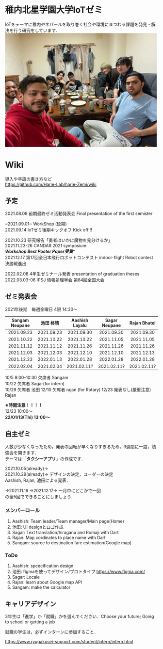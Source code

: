 # 稚内北星学園大学IoTゼミ
IoTをテーマに稚内やネパールを取り巻く社会や環境にまつわる課題を発見・解決を行う研究をしています．  
<img src="https://github.com/IoT-Zemi-Wakhok/Main/blob/a067a014e212a919c748f3532ad85bd3acbb2f38/image0.jpeg" width="500">

# Wiki
導入や卒論の書き方など  
https://github.com/Harie-Lab/harie-Zemi/wiki


## 予定

2021.08.09 前期最終ゼミ活動発表会  Final presentation of the first semister

~2021.09.01~ WorkShop (延期)  
2021.09.14 IoTゼミ後期キックオフ  Kick off!!!  

2021.10.23 研究報告「勇者はいかに魔物を見分けるか」  
2021.11.23-26 CANDAR 2021 symposium  
***Workshop Best Poster Paper受賞****  
2021.12.17 第17回全日本飛行ロボットコンテスト  indoor-flight Robot contest  
決勝戦進出  

2022.02.08 4年生ゼミナール発表 presentation of graduation theses  
2022.03.03-06 IPSJ 情報処理学会 第84回全国大会

## ゼミ発表会
2021年後期　毎週金曜日 4限 14:30～

| Sangam Neupane | 池田 柊晴 |Aashish Layalu | Sagar Neupane | Rajan Bhutel |
|  :---:| :---: |  :---: |  :---: |  :---: |
| 2021.09.23| 2021.09.23|2021.09.30| 2021.09.30 | 2021.09.30 |
| 2021.10.22  | 2021.10.22  |2021.10.22 | 2021.11.05  | 2021.11.05  |
| 2021.11.12  | 2021.11.12  |2021.11.26 | 2021.11.26  | 2021.11.26  |
| 2021.12.03  | 2021.12.03  |2021.12.10 | 2021.12.10  | 2021.12.13|
| 2021.12.23  | 2022.01.13  |2022.01.28 | 2022.01.28  | 2022.01.28 |
| 2022.02.04  | 2021.02.04  |2021.02.11? | 2021.02.11?  | 2021.02.11? |
  
10/5 9:00-10:30 欠席者 Sangam  
10/22 欠席者 Sagar(for intern)  
10/29 欠席者 池田
12/10 欠席者 rajan (for Rotary)
12/23 発表なし(厳重注意) Rajan  

**※時間注意！！！！**  
12/23 10:00～  
**22/01/13(Thi) 13:00～**  


## 自主ゼミ

人数が少なくなったため，発表の回転が早くなりすぎるため，3週間に一度，勉強会を開きます．  
テーマは「**タクシーアプリ**」の作成です．

2021.10.05(already)→   
2021.10.29(already)→ 
デザインの決定，コーダーの決定  
Aashish, Rajan, 池田による発表．  


→2021.11.19
→2021.12.17→
一月中にどこかで一回  
の全5回でできることにしましょう．

### メンバーロール
1. Aashish: Team leader/Team manager/Main page(Home)
2. 池田: UI designとロゴ作成
3. Sagar: Text translation/hiragana and Romaji with Dart
4. Rajan: Map cordinates to place name with Dart
5. Sangam:  source to destination fare estimation(Google map)


### ToDo

1. Aashish: spcecification design  
2. 池田: figmaを使ってデザイン/プロトタイプ https://www.figma.com/
3. Sagar: Locale
4. Rajan: learn about Google map API
5. Sangam: make the calculator


## キャリアデザイン
3年生は「進学」か「就職」かを選んでください．Choose your future; Going to school or getting a job

就職の学生は，必ずインターンに参加すること．

https://www.ryugakusei-support.com/student/intern/intern.html
